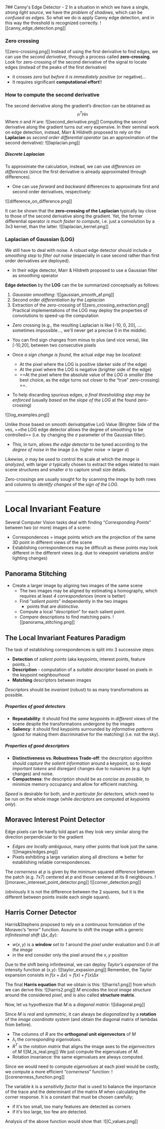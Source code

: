 7## Canny's Edge Detector - 2
In a situation in which we have a single, _strong light source_, we have the _problem of shadows_, which can be _confused as edges_. So what we do is apply Canny edge detection, and in this way the threshold is recognized correctly.
![[canny_edge_detection.png]]
### Zero crossing
![[zero-crossing.png]]
Instead of using the first derivative to find edges, we can use the _second derivative_, through a process called __zero-crossing__. 
Look for zero-crossing of the second derivative of the signal to locate edges (instead of the peaks of the first derivative) 
- it crosses _zero_ but _before it is immediately positive_ (or negative)… 
- It requires significant __computational effort__!!

### How to compute the second derivative
The second derivative along the gradient’s direction can be obtained as $$n^THn$$
Where $n$ and $H$ are:
![[second_derivative.png]]
Computing the second derivative along the gradient turns out very expensive. In their seminal work on edge detection, instead, Marr & Hildreth proposed to rely on the __Laplacian__ as _second order differential operator_ (as an approximation of the second derivative):
![[laplacian.png]]

##### Discrete Laplacian
To approximate the calculation, instead, we can use _differences on differences_ (since the first derivative is already approximated through differences).  
- One can use _forward_ and _backward_ differences to approximate first and second order derivatives, respectively:

![[difference_on_difference.png]]

It can be shown that the __zero-crossing of the Laplacian__ typically lay close to those of the second derivative along the gradient. Yet, the former differential operator _is much faster to compute_, i.e. just a convolution by a 3x3 kernel, than the latter.
![[laplacian_kernel.png]]

### Laplacian of Gaussian (LOG) 
We still have to deal with noise. A robust edge detector should include _a smoothing step_ to _filter out noise_ (especially in case second rather than first order derivatives are deployed). 
- In their edge detector, Marr & Hildreth proposed to use a Gaussian filter as smoothing operator

__Edge detection__ by the __LOG__ can the be summarized conceptually as follows: 
1. _Gaussian smoothing_: ![[gaussian_smooth_af.png]]
2. Second order _differentiation by_ the _Laplacian_ 
3. Extraction of the _zero-crossing_ of ![[zero_crossing_extraction.png]]
Practical implementations of the LOG may deploy the properties of convolutions to speed-up the computation

- Zero crossing (e.g., the resulting Laplacian is like \[-10, 0, 20\], …sometimes impossible…, we'll never get a precise 0 in the middle).  
- You can find sign changes from minus to plus (and vice versa), like \[-10,20\], between two consecutive pixels 

- Once _a sign change is found_, the actual _edge_ may be _localized_: 
	- At the pixel where the LOG is positive (darker side of the edge) 
	- At the pixel where the LOG is negative (brighter side of the edge) 
	- ==At the pixel where the absolute value of the _LOG is smaller_ (the best choice, as the edge turns out closer to the “true” zero-crossing) ==. 

- To help discarding spurious edges, _a final thresholding step may be enforced_ (usually _based_ on the _slope of the LOG_ at the found zero-crossing)

![[log_examples.png]]

Unlike those based on smooth derivatigative LoG Value (Brighter Side of the ves, ==the LOG edge detector allows the degree of smoothing to be controlled== (i.e. by changing the $σ$ parameter of the Gaussian filter). 
- This, in turn, allows _the edge detector_ to be tuned according to the _degree of noise_ in the image (i.e. higher noise -> larger $σ$) 

Likewise, $σ$ may be used to control the scale at which the _image is analyzed_, with larger $σ$ typically chosen to extract the edges related to main scene structures and smaller $σ$ to capture small size details.

Zero-crossings are usually sought for by scanning the image by both rows and columns to _identify changes_ of the _sign of the LOG_. 

----
# Local Invariant Feature
Several Computer Vision tasks deal with finding “_Corresponding Points_” between two (or more) images of a scene:
- Correspondences = image points which are the projection of the same 3D point in different views of the scene 
- Establishing correspondences may be difficult as these points may look different in the different views (e.g. due to viewpoint variations and/or lighting changes)

## Panorama Stitching
- Create a larger image by aligning two images of the same scene 
	- The two images may be aligned by estimating a homography, which requires at least _4 correspondences_ (more is better) 
	- Find “_salient points_” independently in the two images 
		- points that are _distinctive_. 
	- Compute a local “_description_” for each salient point.  
	- _Compare_ descriptions to find matching pairs. 
![[panorama_stitching.png]]

## The Local Invariant Features Paradigm
The task of establishing correspondences is split into 3 successive steps:
- __Detection__ of _salient points_ (aka keypoints, interest points, feature points...) 
- __Description__ - computation of a _suitable descriptor_ based on pixels in the keypoint neighbourhood 
- __Matching__ descriptors between images

_Descriptors_ should be _invariant_ (robust) to as many transformations as possible. 

##### Properties of good detectors 
- __Repeatability__: it should find the _same keypoints_ in _different views_ of the scene despite the transformations undergone by the images 
- __Saliency__: it should find keypoints surrounded by _informative patterns_ (good for making them discriminative for the matching) (i.e. not the sky).

##### Properties of good descriptors
- __Distinctiveness vs. Robustness Trade-off__: the description algorithm should _capture the salient information_ around a keypoint, so to _keep important tokens_ and disregard changes due to nuisances (e.g. light changes) and noise. 
- __Compactness__: the description should be as _concise as possible_, to minimize memory occupancy and allow for efficient matching.

_Speed_ is desirable for both, and _in particular for detectors_, which need to be run on the whole image (while _decriptors_ are computed _at keypoints only_). 

## Moravec Interest Point Detector
Edge pixels can be hardly told apart as they look very similar along the direction perpendicular to the gradient 
- _Edges are locally ambiguous_, many other points that look just the same.
![[Images/edges.png]]
- Pixels exhibiting a large variation along all directions => better for establishing reliable correspondences. 

The _cornerness_ at $p$ is given by the minimum squared difference between the patch (e.g. 7x7) centered at $p$ and those centered at its 8 neighbours.
![[moravec_intereset_point_detector.png]]
![[corner_detection.png]]

(obviously it is not the difference between the 2 squares, but it is the different between points inside each single square). 

## Harris Corner Detector
Harris&Stephens proposed to rely on a continuous formulation of the Moravec’s “error” function.
Assume to shift the image with a generic _infinitesimal shift_ $(Δx, Δy)$: 
- $w(x,y)$ is a __window__ _set to 1_ around the _pixel_ under evaluation and 0 _in all the image_ 
- in the end consider only the pixel around the $x,y$ position 

Due to the shift being infinitesimal, we can deploy _Taylor’s expansion_ of the intensity function at (x,y):
![[taylor_expasion.png]]
Remember, the Taylor expansion consists in $f(x + \Delta x) = f(x) + f'(x)\Delta x$

The final __Harris equation__ that we obtain is this:
![[harris1.png]]
from which we can derive this:
![[harris2.png]]
$M$ encodes the _local image structure_ around the considered _pixel_, and is also called __structure matrix__.  

Now, let us hypothesize that $M$ is a _diagonal matrix_:
![[diagonal.png]]

Since $M$ is _real_ and _symmetric_, it can always be _diagonalized_ by a __rotation__ of the _image coordinate system_ (and obtain the diagonal matrix of lambdas from before). 
- The columns of $R$ are the __orthogonal unit eigenvectors__ of $M$ 
- $λ_i$ the _corresponding eigenvalues_. 
- $R^T$ is the _rotation matrix_ that aligns the image axes to the _eigenvectors_ of $M$
![[M_is_real.png]]
We just compute the eigenvalues of $M$. 
- Rotation invariance: the same eigenvalues are always computed. 

Since we would need to compute _eigenvalues_ at each pixel would be costly, 
we compute a more efficient “_cornerness_” function: 
![[corenerness_function.png]]

The variable $k$ is a _sensitivity factor_ that is used to balance the importance of the trace and the determinant of the matrix $M$ when calculating the corner response. It is a constant that must be chosen carefully; 
- if it's too small, too many features are detected as corners
- if it's too large, too few are detected.

Analysis of the above function would show that:
![[C_values.png]]